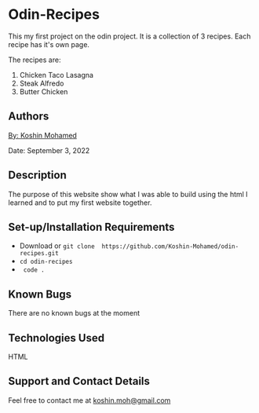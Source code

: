 # Odin-Recipes

This my first project on the odin project. It is a collection of 3 recipes. Each recipe has it's own page.

The recipes are:

1. Chicken Taco Lasagna
2. Steak Alfredo 
3. Butter Chicken

## Authors

[By: Koshin Mohamed](https://github.com/Koshin-Mohamed)

Date: September 3, 2022

## Description

The purpose of this website show what I was able to build using the html I learned and to put my first website together.


## Set-up/Installation Requirements

- Download or `git clone  https://github.com/Koshin-Mohamed/odin-recipes.git`
- `cd odin-recipes`
- ` code .`

## Known Bugs

There are no known bugs at the moment 

## Technologies Used 

HTML

## Support and Contact Details

Feel free to contact me at [koshin.moh@gmail.com](koshin.moh@gmail.com)